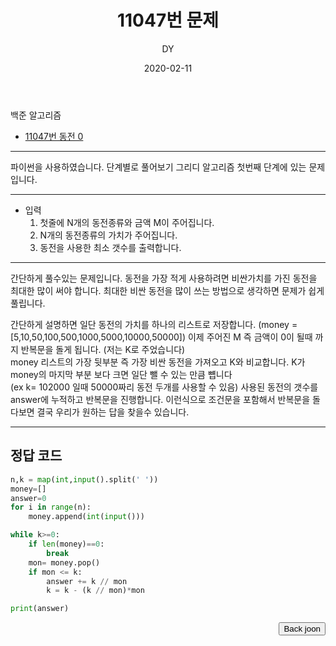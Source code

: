 ﻿---
layout: post
title:  "11047번 문제"
date:   2020-02-11
author: DY
comments: true
categories: backjoon
---

백준 알고리즘
* [11047번 동전 0](https://www.acmicpc.net/problem/11047)

---
파이썬을 사용하였습니다.
단계별로 풀어보기 그리디 알고리즘 첫번째 단계에 있는 문제입니다.
   
---
     
- 입력
  1. 첫줄에 N개의 동전종류와 금액 M이 주어집니다.
  2. N개의 동전종류의 가치가 주어집니다.
  3. 동전을 사용한 최소 갯수를 출력합니다.

---
간단하게 풀수있는 문제입니다. 동전을 가장 적게 사용하려면 비싼가치를 가진 동전을 최대한 많이 써야 합니다.
최대한 비싼 동전을 많이 쓰는 방법으로 생각하면 문제가 쉽게 풀립니다. <br/>
        
간단하게 설명하면 일단 동전의 가치를 하나의 리스트로 저장합니다. (money = [5,10,50,100,500,1000,5000,10000,50000])
이제 주어진 M 즉 금액이 0이 될때 까지 반복문을 돌게 됩니다. (저는 K로 주었습니다) <br/>
money 리스트의 가장 뒷부분 즉 가장 비싼 동전을 가져오고 K와 비교합니다. K가 money의 마지막 부분 보다 크면 일단 뺄 수 있는 만큼 뻅니다 <br/>
(ex k= 102000 일때 50000짜리 동전 두개를 사용할 수 있음) 사용된 동전의 갯수를 answer에 누적하고 반복문을 진행합니다.
이런식으로 조건문을 포함해서 반복문을 돌다보면 결국 우리가 원하는 답을 찾을수 있습니다.

---        
        
## 정답 코드

```python
n,k = map(int,input().split(' '))
money=[]
answer=0
for i in range(n):
    money.append(int(input()))

while k>=0:
    if len(money)==0:
        break
    mon= money.pop()
    if mon <= k:
        answer += k // mon
        k = k - (k // mon)*mon

print(answer)
```

<div style="float: right;">
  <button onclick="location.href='https://www.acmicpc.net/' ">Back joon</button>
</div>

